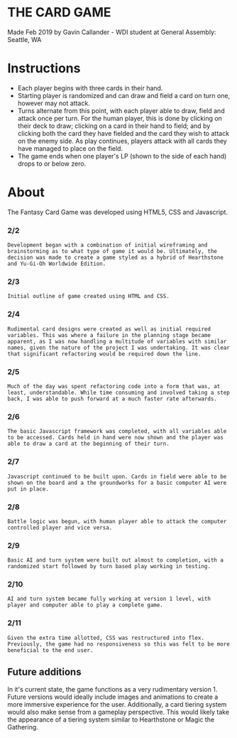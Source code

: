 # THE CARD GAME
Made Feb 2019 by Gavin Callander - WDI student at General Assembly: Seattle, WA

# Instructions
- Each player begins with three cards in their hand.
- Starting player is randomized and can draw and field a card on turn one, however may not attack.
- Turns alternate from this point, with each player able to draw, field and attack once per turn. For the human player, this is done by clicking on their deck to draw; clicking on a card in their hand to field; and by clicking both the card they have fielded and the card they wish to attack on the enemy side. As play continues, players attack with all cards they have managed to place on the field.
- The game ends when one player's LP (shown to the side of each hand) drops to or below zero.

# About
The Fantasy Card Game was developed using HTML5, CSS and Javascript.

### 2/2
    Development began with a combination of initial wireframing and brainstorming as to what type of game it would be. Ultimately, the decision was made to create a game styled as a hybrid of Hearthstone and Yu-Gi-Oh Worldwide Edition.

### 2/3
    Initial outline of game created using HTML and CSS.

### 2/4
    Rudimental card designs were created as well as initial required variables. This was where a failure in the planning stage became apparent, as I was now handling a multitude of variables with similar names, given the nature of the project I was undertaking. It was clear that significant refactoring would be required down the line.

### 2/5
    Much of the day was spent refactoring code into a form that was, at least, understandable. While time consuming and involved taking a step back, I was able to push forward at a much faster rate afterwards.

### 2/6
    The basic Javascript framework was completed, with all variables able to be accessed. Cards held in hand were now shown and the player was able to draw a card at the beginning of their turn.

### 2/7
    Javascript continued to be built upon. Cards in field were able to be shown on the board and a the groundworks for a basic computer AI were put in place.

### 2/8
    Battle logic was begun, with human player able to attack the computer controlled player and vice versa.

### 2/9
    Basic AI and turn system were built out almost to completion, with a randomized start followed by turn based play working in testing.

### 2/10
    AI and turn system became fully working at version 1 level, with player and computer able to play a complete game.

### 2/11
    Given the extra time allotted, CSS was restructured into flex. Previously, the game had no responsiveness so this was felt to be more beneficial to the end user.

## Future additions
In it's current state, the game functions as a very rudimentary version 1. Future versions would ideally include images and animations to create a more immersive experience for the user. Additionally, a card tiering system would also make sense from a gameplay perspective. This would likely take the appearance of a tiering system similar to Hearthstone or Magic the Gathering. 